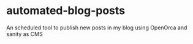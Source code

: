 # automated-blog-posts
An scheduled tool to publish new posts in my blog using OpenOrca and sanity as CMS
